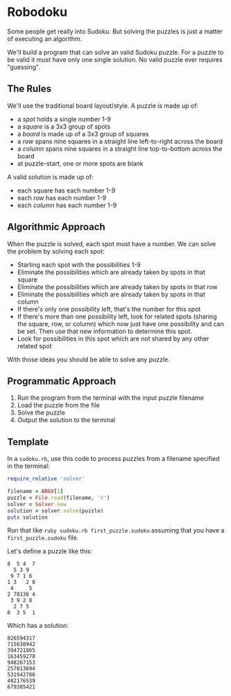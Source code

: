 # Robodoku

Some people get really into Sudoku. But solving the puzzles is just a matter
of executing an algorithm.

We'll build a program that can solve an valid Sudoku puzzle. For a puzzle to
be valid it must have only one single solution. No valid puzzle ever requires
"guessing".

## The Rules

We'll use the traditional board layout/style. A puzzle is made up of:

* a *spot* holds a single number 1-9
* a *square* is a 3x3 group of spots
* a *board* is made up of a 3x3 group of squares
* a *row* spans nine squares in a straight line left-to-right across the board
* a *column* spans nine squares in a straight line top-to-bottom across the board
* at puzzle-start, one or more spots are blank

A valid solution is made up of:

* each square has each number 1-9
* each *row* has each number 1-9
* each *column* has each number 1-9

## Algorithmic Approach

When the puzzle is solved, each spot must have a number. We can solve
the problem by solving each spot:

* Starting each spot with the possibilities 1-9
* Eliminate the possibilities which are already taken by spots in that square
* Eliminate the possibilities which are already taken by spots in that row
* Eliminate the possibilities which are already taken by spots in that column
* If there's only one possibility left, that's the number for this spot
* If there's more than one possibility left, look for related spots (sharing
  the square, row, or column) which now just have one possibility and can be set.
  Then use that new information to determine this spot.
* Look for possibilities in this spot which are not shared by any other related
spot

With those ideas you should be able to solve any puzzle.

## Programmatic Approach

1. Run the program from the terminal with the input puzzle filename
2. Load the puzzle from the file
3. Solve the puzzle
4. Output the solution to the terminal

## Template

In a `sudoku.rb`, use this code to process puzzles from a filename specified
in the terminal:

```ruby
require_relative 'solver'

filename = ARGV[1]
puzzle = File.read(filename, 'r')
solver = Solver.new
solution = solver.solve(puzzle)
puts solution
```

Run that like `ruby sudoku.rb first_puzzle.sudoku` assuming that you have
a `first_puzzle.sudoku` file.

Let's define a puzzle like this:

```
8  5 4  7
  5 3 9  
 9 7 1 6
1 3   2 8
 4     5
2 78136 4
 3 9 2 8
  2 7 5  
6  3 5  1
```

Which has a solution:

```
826594317
715638942
394721865
163459278
948267153
257813694
531942786
482176539
679385421
```
